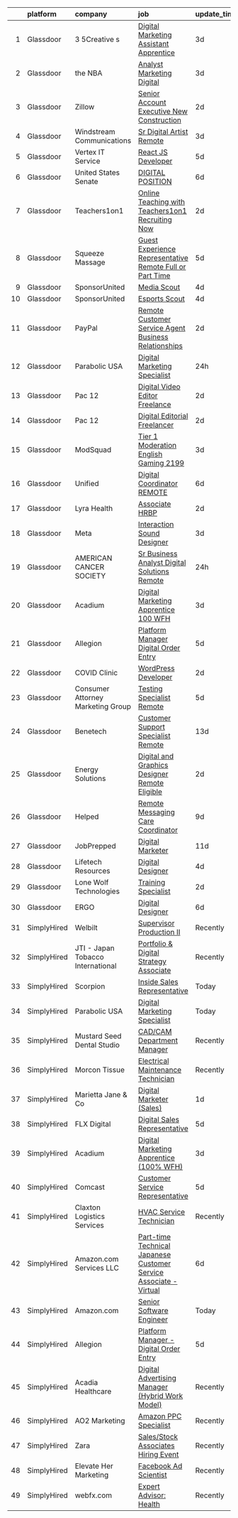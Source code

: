 

|    | platform    | company                           | job                                                                                                                                                                                                                                                                                                                                                                                                                                                                                                                                                                                                                                                                                                                                                                                                                                                                                                                                                                                                                                                                                                                                                                                                                                         | update_time   | location                   |
|---:|:------------|:----------------------------------|:--------------------------------------------------------------------------------------------------------------------------------------------------------------------------------------------------------------------------------------------------------------------------------------------------------------------------------------------------------------------------------------------------------------------------------------------------------------------------------------------------------------------------------------------------------------------------------------------------------------------------------------------------------------------------------------------------------------------------------------------------------------------------------------------------------------------------------------------------------------------------------------------------------------------------------------------------------------------------------------------------------------------------------------------------------------------------------------------------------------------------------------------------------------------------------------------------------------------------------------------|:--------------|:---------------------------|
|  1 | Glassdoor   | 3 5Creative s                     | [Digital Marketing Assistant Apprentice](https://www.glassdoor.com/partner/jobListing.htm?pos=114&ao=1136043&s=58&guid=00000182a04a8dfabeae5f0a5b2a02c0&src=GD_JOB_AD&t=SR&vt=w&ea=1&cs=1_f161479c&cb=1660546617499&jobListingId=1008067183639&jrtk=3-0-1gag4l3iogahr801-1gag4l3j7i38v801-9f9450d37bd3215e-)                                                                                                                                                                                                                                                                                                                                                                                                                                                                                                                                                                                                                                                                                                                                                                                                                                                                                                                                | 3d            | Remote                     |
|  2 | Glassdoor   | the NBA                           | [Analyst  Marketing   Digital](https://www.glassdoor.com/partner/jobListing.htm?pos=104&ao=1136043&s=58&guid=00000182a04a8dfabeae5f0a5b2a02c0&src=GD_JOB_AD&t=SR&vt=w&cs=1_98dbce96&cb=1660546617498&jobListingId=1008066977940&jrtk=3-0-1gag4l3iogahr801-1gag4l3j7i38v801-78571796bffb27fd-)                                                                                                                                                                                                                                                                                                                                                                                                                                                                                                                                                                                                                                                                                                                                                                                                                                                                                                                                               | 3d            | New York, NY               |
|  3 | Glassdoor   | Zillow                            | [Senior Account Executive  New Construction](https://www.glassdoor.com/partner/jobListing.htm?pos=103&ao=1110586&s=58&guid=00000182a04a8dfabeae5f0a5b2a02c0&src=GD_JOB_AD&t=SR&vt=w&cs=1_a7c9f4c8&cb=1660546617498&jobListingId=1008069381414&jrtk=3-0-1gag4l3iogahr801-1gag4l3j7i38v801-1fc08983b14bf0e8--6NYlbfkN0ANMurRYyPEXg08u6OamUd1Mvhk-zhFSGYIZgoJR86UvYL2v6MoUqae-sD5DnU21vrS8cEw16AKXJ_Qv5DtnDM26ZgYS3EaHqPcVffW2VYuK8806ZSyOR2NI9mxOe1Xx2FTK9EXyYrgtdfquZv6Iq3UeV06iayzc7lOldBg2I9WiACQLZX0NZnymElcSJdhWLAhjsWT9GfkVOpmZVoTGdK4F_9kRuEO7H-1bif1AsVBVpXAkmxS8ObkLH4yC6vGVQ6xhk1agK1nADfMk5BfLmwPZ2cNwCQddmg_jWbpbhhjKdO89KDH5LBaFlJFg7v3gAFblBXITy2PVv3bFmo_BY6UnHKmRb72D2cJ6zIifrSSzrz6EuvTfeHfl9c19c_wbkPFimK-OL9809mPbsTD7IyAvQNqmazxejGxCk9lFMhmY4T9HcIbCZcR11LaWcMk9bf2LnktuwyGCUMcH9M7lV_x1F8D0s4S7SWskYLnJegXEofw0yqZRBPR1B2gu0tYqPwzMo3Yq7H_rUjgyPXsXYNIOTnHFJLpF8ooaipzKJelFAm5HpVDfLbZT2qPmlJ6Z2gRPB0b_NAUgHirDPGwPfoMRxdOJ8rqabhVZapRxM6JYDL5pYn9ytHFGLrutLqjj-J9pNHo-lZepARcxumw6RDGoiwDJ2HQqfwE6NogrFA650SzwHNvGqFZ7umNA6hxykof94X-Ri0NfyXxT1UwHC4MoDVi4xSPQgvqR-gY64XMG4jyNRVFKdBSv4VTJ8HkuZNASgcAcYJj3SFImRuLDDQndHjC0K8wJvihayF030XLBLxQ2N4imOTgedxaUaCkgIKnBrVmkMMPo7ByATVb3oVfpi3F3NNE7h1LY9mg5TJb5U1OYbNEjf5K) | 2d            | Remote                     |
|  4 | Glassdoor   | Windstream Communications         | [Sr  Digital Artist  Remote ](https://www.glassdoor.com/partner/jobListing.htm?pos=127&ao=1136043&s=58&guid=00000182a04a8dfabeae5f0a5b2a02c0&src=GD_JOB_AD&t=SR&vt=w&cs=1_eef58287&cb=1660546617500&jobListingId=1008067799880&jrtk=3-0-1gag4l3iogahr801-1gag4l3j7i38v801-2000f606de4b4a61-)                                                                                                                                                                                                                                                                                                                                                                                                                                                                                                                                                                                                                                                                                                                                                                                                                                                                                                                                                | 3d            | Remote                     |
|  5 | Glassdoor   | Vertex IT Service                 | [React JS Developer](https://www.glassdoor.com/partner/jobListing.htm?pos=129&ao=1136043&s=58&guid=00000182a04a8dfabeae5f0a5b2a02c0&src=GD_JOB_AD&t=SR&vt=w&ea=1&cs=1_0641a1ba&cb=1660546617501&jobListingId=1008063446673&jrtk=3-0-1gag4l3iogahr801-1gag4l3j7i38v801-7f079874353044f8-)                                                                                                                                                                                                                                                                                                                                                                                                                                                                                                                                                                                                                                                                                                                                                                                                                                                                                                                                                    | 5d            | Remote                     |
|  6 | Glassdoor   | United States Senate              | [DIGITAL POSITION](https://www.glassdoor.com/partner/jobListing.htm?pos=119&ao=1136043&s=58&guid=00000182a04a8dfabeae5f0a5b2a02c0&src=GD_JOB_AD&t=SR&vt=w&cs=1_700e110a&cb=1660546617500&jobListingId=1008060750089&jrtk=3-0-1gag4l3iogahr801-1gag4l3j7i38v801-0197ff58b422460f-)                                                                                                                                                                                                                                                                                                                                                                                                                                                                                                                                                                                                                                                                                                                                                                                                                                                                                                                                                           | 6d            | Washington, DC             |
|  7 | Glassdoor   | Teachers1on1                      | [Online Teaching with Teachers1on1    Recruiting Now](https://www.glassdoor.com/partner/jobListing.htm?pos=101&ao=1110586&s=58&guid=00000182a04a8dfabeae5f0a5b2a02c0&src=GD_JOB_AD&t=SR&vt=w&ea=1&cs=1_4a009058&cb=1660546617498&jobListingId=1008068340729&cpc=6FC5BA77C9A4CD78&jrtk=3-0-1gag4l3iogahr801-1gag4l3j7i38v801-940426ed669c5bbc--6NYlbfkN0Cp54voNQY1hmcvSFMEtEDASbG_gHrsI0NepZ1dbTooYWxLlaVUYN_P4mzt571gjJLTY67G_X_sVOD2SVDThSjhRW-4_1BNYgIJwunHkJsZUdHWZl2-fDG0zLHApr97FlE0RIO5sDl_rD4Fp8VfxeHeqha_vbmjQP1I05hTTFlm1WFVfwd626J1Txu4pKb2MTyjtc7L_NE7XuzdndPlk4sA6psPaqTaMn07glGWPNS2VIk-O_R5L5h6NGPTnXQEQO7QtONvZ6qo6uSyY8Bf0cF4echqOF-OmV_h-NDuOCRqqLC93u3PkGbYcW7Ua3e3YoVq4WB4K97c5U9TCy2BnfRIuiDVfWTnaXalaYEuoR4eurpTnSbeX6sC4ZbWUVLaDoP73VZAXpibnPco91VpJX1KqOOQd2ydqsJHIy-CU-wrJniUtfe8Ln1odfHflDucQ1TIEAddYQZ4SESLctgyj27FgOici2cNdT8e2fnM8_9imljZgqyFXCFhynZ5gkZD9Wr1-CvH6Z39AMV_EtOqTNrlhfElZsFSKY4%3D)                                                                                                                                                                                                                                                                                                                | 2d            | Remote                     |
|  8 | Glassdoor   | Squeeze Massage                   | [Guest Experience Representative  Remote   Full or Part Time ](https://www.glassdoor.com/partner/jobListing.htm?pos=110&ao=1136043&s=58&guid=00000182a04a8dfabeae5f0a5b2a02c0&src=GD_JOB_AD&t=SR&vt=w&cs=1_18771892&cb=1660546617499&jobListingId=1008063351359&jrtk=3-0-1gag4l3iogahr801-1gag4l3j7i38v801-5a5b31242b2c385b-)                                                                                                                                                                                                                                                                                                                                                                                                                                                                                                                                                                                                                                                                                                                                                                                                                                                                                                               | 5d            | Los Angeles, CA            |
|  9 | Glassdoor   | SponsorUnited                     | [Media Scout](https://www.glassdoor.com/partner/jobListing.htm?pos=117&ao=1136043&s=58&guid=00000182a04a8dfabeae5f0a5b2a02c0&src=GD_JOB_AD&t=SR&vt=w&ea=1&cs=1_1964fec4&cb=1660546617500&jobListingId=1008065959518&jrtk=3-0-1gag4l3iogahr801-1gag4l3j7i38v801-d5ea2c6ca60d5d58-)                                                                                                                                                                                                                                                                                                                                                                                                                                                                                                                                                                                                                                                                                                                                                                                                                                                                                                                                                           | 4d            | Remote                     |
| 10 | Glassdoor   | SponsorUnited                     | [Esports Scout](https://www.glassdoor.com/partner/jobListing.htm?pos=116&ao=1136043&s=58&guid=00000182a04a8dfabeae5f0a5b2a02c0&src=GD_JOB_AD&t=SR&vt=w&ea=1&cs=1_0b77db90&cb=1660546617499&jobListingId=1008065960246&jrtk=3-0-1gag4l3iogahr801-1gag4l3j7i38v801-92a3823c96df44c3-)                                                                                                                                                                                                                                                                                                                                                                                                                                                                                                                                                                                                                                                                                                                                                                                                                                                                                                                                                         | 4d            | Remote                     |
| 11 | Glassdoor   | PayPal                            | [Remote Customer Service Agent   Business Relationships](https://www.glassdoor.com/partner/jobListing.htm?pos=102&ao=1110586&s=58&guid=00000182a04a8dfabeae5f0a5b2a02c0&src=GD_JOB_AD&t=SR&vt=w&ea=1&cs=1_30d842e3&cb=1660546617498&jobListingId=1008068350280&cpc=2CAED5C921A5F994&jrtk=3-0-1gag4l3iogahr801-1gag4l3j7i38v801-070199d099d4c91e--6NYlbfkN0DU-F56RgAyFk8IOKZIzbPDY7JlmS72TMLpmNQzkaTSHlWi0x14Sm1iHYL1DaLVpevtEmLRaPsbl_-Zm0pkmk4t6pnRNijLRRXxUseNjHbgC4MB_YAx3AwC_N8fxMDbHcpj9Ht7NC6LmsvwpX-QjYrFrJv95oKe-RJHvbNc5RX2W4oNXCi3hKYf0bqGL4j-aGEtbdLd6pEfepC-csfBrEhsR5HwXM8Jz7OWrozh3-avcsXSIVa0dj7MchrOatDLnxllvIvRyRr_1lldr5Igw--rOBZzg4gd0RybVgEGpop_LE8NFrGfR_SfxS2V9Dsa6K5Yn25-akxSDtTJDNSgXjr7AcJXgtMJVlVMGPRVzds1vUsxE7amgtHcjywrSKzGdoTgfh1ki26YCp3DOa9rNxii2j5E1W-7Hj7a_zR0u1Cn3FhOyN1QOUclbXjqsGqrvrSYcmileJkRkpaUz94ane101BpEWambtd5yzwBINIjfngr4SRndh-OUeAnaIGhs-tk%3D)                                                                                                                                                                                                                                                                                                                                             | 2d            | Texas                      |
| 12 | Glassdoor   | Parabolic USA                     | [Digital Marketing Specialist](https://www.glassdoor.com/partner/jobListing.htm?pos=121&ao=1136043&s=58&guid=00000182a04a8dfabeae5f0a5b2a02c0&src=GD_JOB_AD&t=SR&vt=w&ea=1&cs=1_df21bd7b&cb=1660546617500&jobListingId=1008070429213&jrtk=3-0-1gag4l3iogahr801-1gag4l3j7i38v801-48924ffa2e8fde3b-)                                                                                                                                                                                                                                                                                                                                                                                                                                                                                                                                                                                                                                                                                                                                                                                                                                                                                                                                          | 24h           | Remote                     |
| 13 | Glassdoor   | Pac 12                            | [Digital Video Editor   Freelance](https://www.glassdoor.com/partner/jobListing.htm?pos=106&ao=1136043&s=58&guid=00000182a04a8dfabeae5f0a5b2a02c0&src=GD_JOB_AD&t=SR&vt=w&ea=1&cs=1_493318d5&cb=1660546617498&jobListingId=1008069065261&jrtk=3-0-1gag4l3iogahr801-1gag4l3j7i38v801-f1beedab21d8d811-)                                                                                                                                                                                                                                                                                                                                                                                                                                                                                                                                                                                                                                                                                                                                                                                                                                                                                                                                      | 2d            | Remote                     |
| 14 | Glassdoor   | Pac 12                            | [Digital Editorial Freelancer](https://www.glassdoor.com/partner/jobListing.htm?pos=109&ao=1136043&s=58&guid=00000182a04a8dfabeae5f0a5b2a02c0&src=GD_JOB_AD&t=SR&vt=w&ea=1&cs=1_e1339ef9&cb=1660546617499&jobListingId=1008069172487&jrtk=3-0-1gag4l3iogahr801-1gag4l3j7i38v801-7021fe381988ef33-)                                                                                                                                                                                                                                                                                                                                                                                                                                                                                                                                                                                                                                                                                                                                                                                                                                                                                                                                          | 2d            | Remote                     |
| 15 | Glassdoor   | ModSquad                          | [Tier 1 Moderation   English   Gaming  2199 ](https://www.glassdoor.com/partner/jobListing.htm?pos=105&ao=1136043&s=58&guid=00000182a04a8dfabeae5f0a5b2a02c0&src=GD_JOB_AD&t=SR&vt=w&ea=1&cs=1_6dbc5d16&cb=1660546617498&jobListingId=1008067519771&jrtk=3-0-1gag4l3iogahr801-1gag4l3j7i38v801-ffbd53e559dcdc65-)                                                                                                                                                                                                                                                                                                                                                                                                                                                                                                                                                                                                                                                                                                                                                                                                                                                                                                                           | 3d            | Remote                     |
| 16 | Glassdoor   | Unified                           | [Digital Coordinator  REMOTE ](https://www.glassdoor.com/partner/jobListing.htm?pos=122&ao=1136043&s=58&guid=00000182a04a8dfabeae5f0a5b2a02c0&src=GD_JOB_AD&t=SR&vt=w&ea=1&cs=1_e16d4e1d&cb=1660546617500&jobListingId=1008059701121&jrtk=3-0-1gag4l3iogahr801-1gag4l3j7i38v801-57d4d1123704f395-)                                                                                                                                                                                                                                                                                                                                                                                                                                                                                                                                                                                                                                                                                                                                                                                                                                                                                                                                          | 6d            | New York, NY               |
| 17 | Glassdoor   | Lyra Health                       | [Associate HRBP](https://www.glassdoor.com/partner/jobListing.htm?pos=113&ao=1136043&s=58&guid=00000182a04a8dfabeae5f0a5b2a02c0&src=GD_JOB_AD&t=SR&vt=w&cs=1_2cc1c812&cb=1660546617499&jobListingId=1008069264884&jrtk=3-0-1gag4l3iogahr801-1gag4l3j7i38v801-810a08d93d8eca2a-)                                                                                                                                                                                                                                                                                                                                                                                                                                                                                                                                                                                                                                                                                                                                                                                                                                                                                                                                                             | 2d            | Remote                     |
| 18 | Glassdoor   | Meta                              | [Interaction Sound Designer](https://www.glassdoor.com/partner/jobListing.htm?pos=125&ao=1136043&s=58&guid=00000182a04a8dfabeae5f0a5b2a02c0&src=GD_JOB_AD&t=SR&vt=w&cs=1_649d48d9&cb=1660546617500&jobListingId=1008066993623&jrtk=3-0-1gag4l3iogahr801-1gag4l3j7i38v801-0309ec683cd103c0-)                                                                                                                                                                                                                                                                                                                                                                                                                                                                                                                                                                                                                                                                                                                                                                                                                                                                                                                                                 | 3d            | Remote                     |
| 19 | Glassdoor   | AMERICAN CANCER SOCIETY           | [Sr  Business Analyst  Digital Solutions   Remote](https://www.glassdoor.com/partner/jobListing.htm?pos=118&ao=1136043&s=58&guid=00000182a04a8dfabeae5f0a5b2a02c0&src=GD_JOB_AD&t=SR&vt=w&cs=1_b4cdbac9&cb=1660546617500&jobListingId=1008070201514&jrtk=3-0-1gag4l3iogahr801-1gag4l3j7i38v801-e9f435fa9d455fcc-)                                                                                                                                                                                                                                                                                                                                                                                                                                                                                                                                                                                                                                                                                                                                                                                                                                                                                                                           | 24h           | Atlanta, GA                |
| 20 | Glassdoor   | Acadium                           | [Digital Marketing Apprentice  100  WFH ](https://www.glassdoor.com/partner/jobListing.htm?pos=123&ao=1136043&s=58&guid=00000182a04a8dfabeae5f0a5b2a02c0&src=GD_JOB_AD&t=SR&vt=w&ea=1&cs=1_151c6e9d&cb=1660546617500&jobListingId=1008067679871&jrtk=3-0-1gag4l3iogahr801-1gag4l3j7i38v801-f9bdafed6f7272b9-)                                                                                                                                                                                                                                                                                                                                                                                                                                                                                                                                                                                                                                                                                                                                                                                                                                                                                                                               | 3d            | New York, NY               |
| 21 | Glassdoor   | Allegion                          | [Platform Manager   Digital Order Entry](https://www.glassdoor.com/partner/jobListing.htm?pos=124&ao=1136043&s=58&guid=00000182a04a8dfabeae5f0a5b2a02c0&src=GD_JOB_AD&t=SR&vt=w&cs=1_263a5eae&cb=1660546617500&jobListingId=1008063215749&jrtk=3-0-1gag4l3iogahr801-1gag4l3j7i38v801-b71b8858aa94c220-)                                                                                                                                                                                                                                                                                                                                                                                                                                                                                                                                                                                                                                                                                                                                                                                                                                                                                                                                     | 5d            | Remote                     |
| 22 | Glassdoor   | COVID Clinic                      | [WordPress Developer](https://www.glassdoor.com/partner/jobListing.htm?pos=130&ao=1136043&s=58&guid=00000182a04a8dfabeae5f0a5b2a02c0&src=GD_JOB_AD&t=SR&vt=w&ea=1&cs=1_232427d4&cb=1660546617501&jobListingId=1008069013879&jrtk=3-0-1gag4l3iogahr801-1gag4l3j7i38v801-36a265d245584e4b-)                                                                                                                                                                                                                                                                                                                                                                                                                                                                                                                                                                                                                                                                                                                                                                                                                                                                                                                                                   | 2d            | Remote                     |
| 23 | Glassdoor   | Consumer Attorney Marketing Group | [Testing Specialist   Remote](https://www.glassdoor.com/partner/jobListing.htm?pos=126&ao=1136043&s=58&guid=00000182a04a8dfabeae5f0a5b2a02c0&src=GD_JOB_AD&t=SR&vt=w&ea=1&cs=1_983948ea&cb=1660546617500&jobListingId=1008063218053&jrtk=3-0-1gag4l3iogahr801-1gag4l3j7i38v801-e844192b589c2f56-)                                                                                                                                                                                                                                                                                                                                                                                                                                                                                                                                                                                                                                                                                                                                                                                                                                                                                                                                           | 5d            | Remote                     |
| 24 | Glassdoor   | Benetech                          | [Customer Support Specialist  Remote ](https://www.glassdoor.com/partner/jobListing.htm?pos=108&ao=1136043&s=58&guid=00000182a04a8dfabeae5f0a5b2a02c0&src=GD_JOB_AD&t=SR&vt=w&ea=1&cs=1_9ecdbe02&cb=1660546617499&jobListingId=1008045935467&jrtk=3-0-1gag4l3iogahr801-1gag4l3j7i38v801-ee278853810d628a-)                                                                                                                                                                                                                                                                                                                                                                                                                                                                                                                                                                                                                                                                                                                                                                                                                                                                                                                                  | 13d           | Remote                     |
| 25 | Glassdoor   | Energy Solutions                  | [Digital and Graphics Designer  Remote Eligible ](https://www.glassdoor.com/partner/jobListing.htm?pos=112&ao=1136043&s=58&guid=00000182a04a8dfabeae5f0a5b2a02c0&src=GD_JOB_AD&t=SR&vt=w&ea=1&cs=1_257154df&cb=1660546617499&jobListingId=1008069405976&jrtk=3-0-1gag4l3iogahr801-1gag4l3j7i38v801-0c8d1fc4b7f20977-)                                                                                                                                                                                                                                                                                                                                                                                                                                                                                                                                                                                                                                                                                                                                                                                                                                                                                                                       | 2d            | Remote                     |
| 26 | Glassdoor   | Helped                            | [Remote Messaging Care Coordinator](https://www.glassdoor.com/partner/jobListing.htm?pos=115&ao=1136043&s=58&guid=00000182a04a8dfabeae5f0a5b2a02c0&src=GD_JOB_AD&t=SR&vt=w&ea=1&cs=1_9030cc07&cb=1660546617499&jobListingId=1008056086825&jrtk=3-0-1gag4l3iogahr801-1gag4l3j7i38v801-3817201c9b198061-)                                                                                                                                                                                                                                                                                                                                                                                                                                                                                                                                                                                                                                                                                                                                                                                                                                                                                                                                     | 9d            | Remote                     |
| 27 | Glassdoor   | JobPrepped                        | [Digital Marketer](https://www.glassdoor.com/partner/jobListing.htm?pos=120&ao=1136043&s=58&guid=00000182a04a8dfabeae5f0a5b2a02c0&src=GD_JOB_AD&t=SR&vt=w&ea=1&cs=1_d1ccf8fb&cb=1660546617500&jobListingId=1008050103568&jrtk=3-0-1gag4l3iogahr801-1gag4l3j7i38v801-cc429f693ff88445-)                                                                                                                                                                                                                                                                                                                                                                                                                                                                                                                                                                                                                                                                                                                                                                                                                                                                                                                                                      | 11d           | Remote                     |
| 28 | Glassdoor   | Lifetech Resources                | [Digital Designer](https://www.glassdoor.com/partner/jobListing.htm?pos=107&ao=1136043&s=58&guid=00000182a04a8dfabeae5f0a5b2a02c0&src=GD_JOB_AD&t=SR&vt=w&ea=1&cs=1_6bffea8a&cb=1660546617499&jobListingId=1008065163300&jrtk=3-0-1gag4l3iogahr801-1gag4l3j7i38v801-facd9eb0a66cc8da-)                                                                                                                                                                                                                                                                                                                                                                                                                                                                                                                                                                                                                                                                                                                                                                                                                                                                                                                                                      | 4d            | Remote                     |
| 29 | Glassdoor   | Lone Wolf Technologies            | [Training Specialist](https://www.glassdoor.com/partner/jobListing.htm?pos=128&ao=1136043&s=58&guid=00000182a04a8dfabeae5f0a5b2a02c0&src=GD_JOB_AD&t=SR&vt=w&ea=1&cs=1_8ead9b07&cb=1660546617501&jobListingId=1008069164202&jrtk=3-0-1gag4l3iogahr801-1gag4l3j7i38v801-39f7ea3c9e89fe8c-)                                                                                                                                                                                                                                                                                                                                                                                                                                                                                                                                                                                                                                                                                                                                                                                                                                                                                                                                                   | 2d            | Remote                     |
| 30 | Glassdoor   | ERGO                              | [Digital Designer](https://www.glassdoor.com/partner/jobListing.htm?pos=111&ao=1136043&s=58&guid=00000182a04a8dfabeae5f0a5b2a02c0&src=GD_JOB_AD&t=SR&vt=w&ea=1&cs=1_08ecfbc2&cb=1660546617499&jobListingId=1008060746031&jrtk=3-0-1gag4l3iogahr801-1gag4l3j7i38v801-17503b3a1358b20f-)                                                                                                                                                                                                                                                                                                                                                                                                                                                                                                                                                                                                                                                                                                                                                                                                                                                                                                                                                      | 6d            | New York, NY               |
| 31 | SimplyHired | Welbilt                           | [Supervisor Production II](https://www.simplyhired.com/job/WoqTzImVryLBdx201mV4zyLGdyDbzo6rZww0G5WV1uqyAT_Cxsdueg?q=digital+platform)                                                                                                                                                                                                                                                                                                                                                                                                                                                                                                                                                                                                                                                                                                                                                                                                                                                                                                                                                                                                                                                                                                       | Recently      | Mount Pleasant, MI         |
| 32 | SimplyHired | JTI - Japan Tobacco International | [Portfolio & Digital Strategy Associate](https://www.simplyhired.com/job/l27w561YuKR6DNTdRh0bHF29GwXLUhaT6WbhAdjXh5lJxer7AnuqgQ?q=digital+platform)                                                                                                                                                                                                                                                                                                                                                                                                                                                                                                                                                                                                                                                                                                                                                                                                                                                                                                                                                                                                                                                                                         | Recently      | Teaneck, NJ                |
| 33 | SimplyHired | Scorpion                          | [Inside Sales Representative](https://www.simplyhired.com/job/s3LXZPXahKHIyGeDaXL1ronGBNPqtFxJH6NP9K-YU7f_SStCG6Ocog?q=digital+platform)                                                                                                                                                                                                                                                                                                                                                                                                                                                                                                                                                                                                                                                                                                                                                                                                                                                                                                                                                                                                                                                                                                    | Today         | Remote +1 location         |
| 34 | SimplyHired | Parabolic USA                     | [Digital Marketing Specialist](https://www.simplyhired.com/job/IcKTlLKIqkVgfGvX4QjRJfnqhWYzkc2miwVmjfy9nZv-ZnKFLpXwxw?q=digital+platform)                                                                                                                                                                                                                                                                                                                                                                                                                                                                                                                                                                                                                                                                                                                                                                                                                                                                                                                                                                                                                                                                                                   | Today         | Remote                     |
| 35 | SimplyHired | Mustard Seed Dental Studio        | [CAD/CAM Department Manager](https://www.simplyhired.com/job/HZ60uB5fjVYtpzYDsVGsdiIi6j-Sxc25Y-xXHr1gwDaqXi8AMz3PWw?q=digital+platform)                                                                                                                                                                                                                                                                                                                                                                                                                                                                                                                                                                                                                                                                                                                                                                                                                                                                                                                                                                                                                                                                                                     | Recently      | Augusta, GA                |
| 36 | SimplyHired | Morcon Tissue                     | [Electrical Maintenance Technician](https://www.simplyhired.com/job/zu4xhdSJqgc5T6D1mUHJ3I4A5bINULKSJcqOR7A2Cuuh3okev72Lsw?q=digital+platform)                                                                                                                                                                                                                                                                                                                                                                                                                                                                                                                                                                                                                                                                                                                                                                                                                                                                                                                                                                                                                                                                                              | Recently      | Eagle Bridge, NY           |
| 37 | SimplyHired | Marietta Jane & Co                | [Digital Marketer (Sales)](https://www.simplyhired.com/job/64l1BxV_YkkaGd3W0oXnVt4JvlSJEHwIOqWI6bQ_kOAihi--oRd8Eg?q=digital+platform)                                                                                                                                                                                                                                                                                                                                                                                                                                                                                                                                                                                                                                                                                                                                                                                                                                                                                                                                                                                                                                                                                                       | 1d            | Remote                     |
| 38 | SimplyHired | FLX Digital                       | [Digital Sales Representative](https://www.simplyhired.com/job/LwBI77waoBXye0qO7Zj-kBYzT8I8s6ylcKe4a87sSuoUWNlGsGG08w?q=digital+platform)                                                                                                                                                                                                                                                                                                                                                                                                                                                                                                                                                                                                                                                                                                                                                                                                                                                                                                                                                                                                                                                                                                   | 5d            | Geneva, NY                 |
| 39 | SimplyHired | Acadium                           | [Digital Marketing Apprentice (100% WFH)](https://www.simplyhired.com/job/biRngZoEnZebd2yY1Hthsm33HIn7luIIaBJCIVJ7TcZy2MoYHR3N5Q?q=digital+platform)                                                                                                                                                                                                                                                                                                                                                                                                                                                                                                                                                                                                                                                                                                                                                                                                                                                                                                                                                                                                                                                                                        | 3d            | New York, NY               |
| 40 | SimplyHired | Comcast                           | [Customer Service Representative](https://www.simplyhired.com/job/Poj-AYQtXU2U36Nz9pHkTH1BagsTGnCs1hZ2zlI74zFCYzV5_oxS8w?q=digital+platform)                                                                                                                                                                                                                                                                                                                                                                                                                                                                                                                                                                                                                                                                                                                                                                                                                                                                                                                                                                                                                                                                                                | 5d            | Pennsylvania +10 locations |
| 41 | SimplyHired | Claxton Logistics Services        | [HVAC Service Technician](https://www.simplyhired.com/job/Wf4zHLcimqwpUhnY_7Igc020OrXjRWtO6oeP3bAXV8FTUq3xwf0U7w?q=digital+platform)                                                                                                                                                                                                                                                                                                                                                                                                                                                                                                                                                                                                                                                                                                                                                                                                                                                                                                                                                                                                                                                                                                        | Recently      | Wallops Island, VA         |
| 42 | SimplyHired | Amazon.com Services LLC           | [Part-time Technical Japanese Customer Service Associate - Virtual](https://www.simplyhired.com/job/XWzttnusuFzl7A7n47EuImsrxNQ0PKaJ0vzIOBaNMt9gPXwLU9YEQQ?q=digital+platform)                                                                                                                                                                                                                                                                                                                                                                                                                                                                                                                                                                                                                                                                                                                                                                                                                                                                                                                                                                                                                                                              | 6d            | Remote                     |
| 43 | SimplyHired | Amazon.com                        | [Senior Software Engineer](https://www.simplyhired.com/job/GOTuaUMfARKecpCR1JJ18x4J1qRta8ziiCQk16vJ2rdlQQjrxlLwiQ?q=digital+platform)                                                                                                                                                                                                                                                                                                                                                                                                                                                                                                                                                                                                                                                                                                                                                                                                                                                                                                                                                                                                                                                                                                       | Today         | New York, NY +4 locations  |
| 44 | SimplyHired | Allegion                          | [Platform Manager - Digital Order Entry](https://www.simplyhired.com/job/QJcG1k8N7SDpgyRfSXUDR4rOvlD_1Dn4nptxOSGC2l0fxHA2maev6g?q=digital+platform)                                                                                                                                                                                                                                                                                                                                                                                                                                                                                                                                                                                                                                                                                                                                                                                                                                                                                                                                                                                                                                                                                         | 5d            | Remote                     |
| 45 | SimplyHired | Acadia Healthcare                 | [Digital Advertising Manager (Hybrid Work Model)](https://www.simplyhired.com/job/EWgD_36pTy833GK12YSllwy3Pvk95OZFIx3GffwGv67FNZ2EoxdRdA?q=digital+platform)                                                                                                                                                                                                                                                                                                                                                                                                                                                                                                                                                                                                                                                                                                                                                                                                                                                                                                                                                                                                                                                                                | Recently      | Franklin, TN               |
| 46 | SimplyHired | AO2 Marketing                     | [Amazon PPC Specialist](https://www.simplyhired.com/job/OqsRN9oIMhyA28cXgx4V11JGClXIlZitfQBUbZn4QTyYpFQ95hFGmw?q=digital+platform)                                                                                                                                                                                                                                                                                                                                                                                                                                                                                                                                                                                                                                                                                                                                                                                                                                                                                                                                                                                                                                                                                                          | Recently      | Remote                     |
| 47 | SimplyHired | Zara                              | [Sales/Stock Associates Hiring Event](https://www.simplyhired.com/job/kHScrYCkNjrtvMQJX-W4_bMnOz7YCivMYDomq5WPy_DJej91GUf0Lg?q=digital+platform)                                                                                                                                                                                                                                                                                                                                                                                                                                                                                                                                                                                                                                                                                                                                                                                                                                                                                                                                                                                                                                                                                            | Recently      | Newton, MA                 |
| 48 | SimplyHired | Elevate Her Marketing             | [Facebook Ad Scientist](https://www.simplyhired.com/job/mHhMiTQoJLIRXOx8Fg7VfVIxXIPFSvipebVg9vJVA48F9e4GGn4JnQ?q=digital+platform)                                                                                                                                                                                                                                                                                                                                                                                                                                                                                                                                                                                                                                                                                                                                                                                                                                                                                                                                                                                                                                                                                                          | Recently      | Remote                     |
| 49 | SimplyHired | webfx.com                         | [Expert Advisor: Health](https://www.simplyhired.com/job/FGOJqamkokBh27NFXhgcIbkxESfYaYdkUvenUQ9BE0eqOlbzJDmuDA?q=digital+platform)                                                                                                                                                                                                                                                                                                                                                                                                                                                                                                                                                                                                                                                                                                                                                                                                                                                                                                                                                                                                                                                                                                         | Recently      | Remote                     |